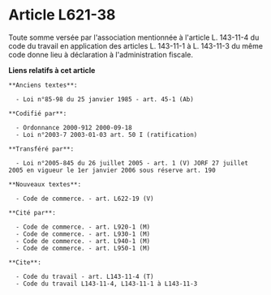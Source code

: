 # Article L621-38

Toute somme versée par l'association mentionnée à l'article L. 143-11-4 du code du travail en application des articles L.
143-11-1 à L. 143-11-3 du même code donne lieu à déclaration à l'administration fiscale.

**Liens relatifs à cet article**

	**Anciens textes**:

	  - Loi n°85-98 du 25 janvier 1985 - art. 45-1 (Ab)

	**Codifié par**:

	  - Ordonnance 2000-912 2000-09-18
	  - Loi n°2003-7 2003-01-03 art. 50 I (ratification)

	**Transféré par**:

	  - Loi n°2005-845 du 26 juillet 2005 - art. 1 (V) JORF 27 juillet 2005 en vigueur le 1er janvier 2006 sous réserve art. 190

	**Nouveaux textes**:

	  - Code de commerce. - art. L622-19 (V)

	**Cité par**:

	  - Code de commerce. - art. L920-1 (M)
	  - Code de commerce. - art. L930-1 (M)
	  - Code de commerce. - art. L940-1 (M)
	  - Code de commerce. - art. L950-1 (M)

	**Cite**:

	  - Code du travail - art. L143-11-4 (T)
	  - Code du travail L143-11-4, L143-11-1 à L143-11-3
